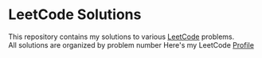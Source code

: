# LeetCode Solutions

This repository contains my solutions to various [LeetCode](https://leetcode.com/) problems.  
All solutions are organized by problem number
Here's my LeetCode [Profile](leetcode.com/iamahnaf)
